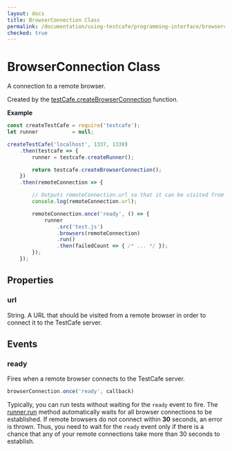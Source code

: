 ```yaml
---
layout: docs
title: BrowserConnection Class
permalink: /documentation/using-testcafe/programming-interface/browserconnection.html
checked: true
---
```

# BrowserConnection Class

A connection to a remote browser.

Created by the [testCafe.createBrowserConnection](testcafe.md#createbrowserconnection) function.

**Example**

```js
const createTestCafe = require('testcafe');
let runner           = null;

createTestCafe('localhost', 1337, 1338)
    .then(testcafe => {
        runner = testcafe.createRunner();

        return testcafe.createBrowserConnection();
    })
    .then(remoteConnection => {

        // Outputs remoteConnection.url so that it can be visited from the remote browser.
        console.log(remoteConnection.url);

        remoteConnection.once('ready', () => {
            runner
                .src('test.js')
                .browsers(remoteConnection)
                .run()
                .then(failedCount => { /* ... */ });
        });
    });
```

## Properties

### url

String. A URL that should be visited from a remote browser in order to connect it to the TestCafe server.

## Events

### ready

Fires when a remote browser connects to the TestCafe server.

```js
browserConnection.once('ready', callback)
```

Typically, you can run tests without waiting for the `ready` event to fire.
The [runner.run](runner.md#run) method automatically waits for all browser connections to be established.
If remote browsers do not connect within **30** seconds, an error is thrown.
Thus, you need to wait for the `ready` event only if there is a chance that any of your remote connections
take more than 30 seconds to establish.